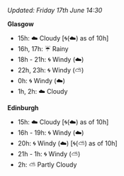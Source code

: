 *Updated: Friday 17th June 14:30*

**Glasgow**

* 15h: :cloud: Cloudy [:cyclone:(:cloud:) as of 10h]
* 16h, 17h: :umbrella: Rainy
* 18h - 21h: :cyclone: Windy (:cloud:)
* 22h, 23h: :cyclone: Windy (:partly_sunny:)
* 0h: :cyclone: Windy (:cloud:)
* 1h, 2h: :cloud: Cloudy

**Edinburgh**

* 15h: :cloud: Cloudy [:cyclone:(:cloud:) as of 10h]
* 16h - 19h: :cyclone: Windy (:cloud:)
* 20h: :cyclone: Windy (:cloud:) [:cyclone:(:partly_sunny:) as of 10h]
* 21h - 1h: :cyclone: Windy (:partly_sunny:)
* 2h: :partly_sunny: Partly Cloudy
